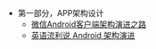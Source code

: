 * 第一部分，APP架构设计
	* [微信Android客户端架构演进之路](http://www.infoq.com/cn/articles/wechat-android-app-architecture)
	* [英语流利说 Android 架构演进](https://blog.dreamtobe.cn/2016/05/29/lls_architecture/)